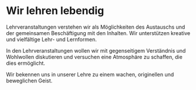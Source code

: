 <!--
   NAME - The NAME of this project is:
ethos

  FILE - The FILENAME of the current file is:
/v3a2.md

  CREATION - This project was CREATED on:
2017-01-28-16:15:00 UTC

  MODIFICATION - This project was last MODIFIED on:
2017-01-28-16:15:00 UTC

  VERSION - The current VERSION of this project is:
<git-commit-hash>-2017-01-28-16:15:00 UTC

  CREATOR(S) - This project was CREATED by:
Michael Czechowski, Martin Maga

  CONTACT - You can CONTACT the creator(s) or developer(s) of this project at:
E-Mail: mail@martinmaga.de

  COPYRIGHT - The COPYRIGHT holder of this project is:
COPYRIGHT (c) 2016 Martin Maga

  LICENSE - This project is LICENSED under the following license:
Martin Maga 2016 CC BY-SA 4.0 https://creativecommons.org

  SUBFILE – This is a SUBFILE! For more INFORMATION on this project go to:
/README.md
-->
# Wir lehren lebendig
Lehrveranstaltungen verstehen wir als Möglichkeiten des Austauschs und der gemeinsamen Beschäftigung mit den Inhalten.
Wir unterstützen kreative und vielfältige Lehr- und Lernformen.

In den Lehrveranstaltungen wollen wir mit gegenseitigem Verständnis und Wohlwollen diskutieren und versuchen eine Atmosphäre zu schaffen, die dies ermöglicht.

Wir bekennen uns in unserer Lehre zu einem wachen, originellen und beweglichen Geist.
